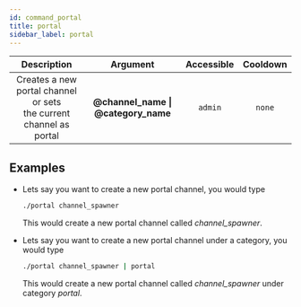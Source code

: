 ```yaml
---
id: command_portal
title: portal
sidebar_label: portal
---
```


|                               Description                               |               Argument                | Accessible | Cooldown |
| :---------------------------------------------------------------------: | :-----------------------------------: | :--------: | :------: |
| Creates a new portal channel or sets<br />the current channel as portal | __@channel\_name \| @category\_name__ |  `admin`   |  `none`  |

## Examples

* Lets say you want to create a new portal channel, you would type
    ```bash
    ./portal channel_spawner
    ```

    This would create a new portal channel called _channel_spawner_.

* Lets say you want to create a new portal channel under a category, you would type
    ```bash
    ./portal channel_spawner | portal
    ```

    This would create a new portal channel called _channel_spawner_ under category _portal_.